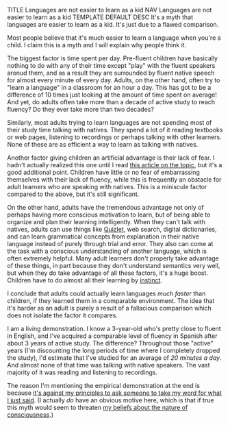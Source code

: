 TITLE Languages are not easier to learn as a kid
NAV Languages are not easier to learn as a kid
TEMPLATE DEFAULT
DESC It's a myth that languages are easier to learn as a kid. It's just due to a flawed comparison.

Most people believe that it's much easier to learn a language when you're a child. I claim this is a myth and I will explain why people think it.

The biggest factor is time spent per day. Pre-fluent children have basically nothing to do with any of their time except "play" with the fluent speakers aronud them, and as a result they are surrounded by fluent native speech for almost every minute of every day. Adults, on the other hand, often try to "learn a language" in a classroom for an hour a day. This has got to be a difference of 10 times just looking at the amount of time spent on average! And yet, do adults often take more than a decade of active study to reach fluency? Do they ever take more than two decades?

Similarly, most adults trying to learn languages are not spending most of their study time talking with natives. They spend a lot of it reading textbooks or web pages, listening to recordings or perhaps talking with other learners. None of these are as efficient a way to learn as talking with natives.

Another factor giving children an artificial advantage is their lack of fear. I hadn't actually realized this one until I read [this article on the topic](https://www.ef.edu/blog/general/is-it-really-easier-to-learn-a-language-as-a-child-2/), but it's a good additional point. Children have little or no fear of embarrassing themselves with their lack of fluency, while this is frequently an obstacle for adult learners who are speaking with natives. This is a miniscule factor compared to the above, but it's still significant.

On the other hand, adults have the tremendous advantage not only of perhaps having more conscious motivation to learn, but of being able to organize and plan their learning intelligently. When they can't talk with natives, adults can use things like [Quizlet](https://quizlet.com), web search, digital dictionaries, and can learn grammatical concepts from explanation in their native language instead of purely through trial and error. They also can come at the task with a conscious understanding of another language, which is often extremely helpful. Many adult learners don't properly take advantage of these things, in part because they don't understand semantics very well, but when they do take advantage of all these factors, it's a huge boost. Children have to do almost all their learning by [instinct](/protagonism/soul_anatomy).

I conclude that adults could actually learn languages *much faster* than children, if they learned them in a comparable environment. The idea that it's harder as an adult is purely a result of a fallacious comparison which does not isolate the factor it compares.

I am a living demonstration. I know a 3-year-old who's pretty close to fluent in English, and I've acquired a comparable level of fluency in Spanish after about 3 years of active study. The difference? Throughout those "active" years (I'm discounting the long periods of time where I completely dropped the study), I'd estimate that I've studied for an average of *20 minutes a day*. And almost none of that time was talking with native speakers. The vast majority of it was reading and listening to recordings.

The reason I'm mentioning the empirical demonstration at the end is because [it's against my principles to ask someone to take my word for what I just said](dirty_tactics). (I actually *do* have an obvious motive here, which is that if true this myth would seem to threaten [my beliefs about the nature of consciousness](/protagonism/metaphysics).)
